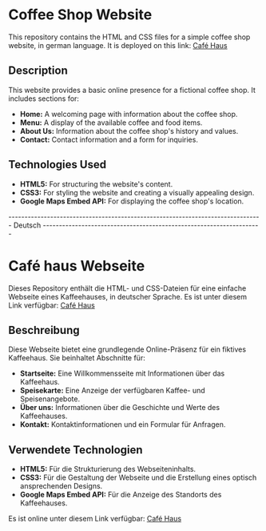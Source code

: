 

# Coffee Shop Website

This repository contains the HTML and CSS files for a simple coffee shop website, in german language.
It is deployed on this link: [Café Haus](https://cafe-haus.vercel.app/)
## Description

This website provides a basic online presence for a fictional coffee shop. It includes sections for:

* **Home:** A welcoming page with information about the coffee shop.
* **Menu:** A display of the available coffee and food items.
* **About Us:** Information about the coffee shop's history and values.
* **Contact:** Contact information and a form for inquiries.

## Technologies Used

* **HTML5:** For structuring the website's content.
* **CSS3:** For styling the website and creating a visually appealing design.
* **Google Maps Embed API:** For displaying the coffee shop's location.



------------------------------------------------------------------------------- Deutsch --------------------------------------------------------------------
                                                                                                                                                            
# Café haus Webseite

Dieses Repository enthält die HTML- und CSS-Dateien für eine einfache Webseite eines Kaffeehauses, in deutscher Sprache.
Es ist unter diesem Link verfügbar: [Café Haus](https://cafe-haus.vercel.app/)
## Beschreibung

Diese Webseite bietet eine grundlegende Online-Präsenz für ein fiktives Kaffeehaus. Sie beinhaltet Abschnitte für:

* **Startseite:** Eine Willkommensseite mit Informationen über das Kaffeehaus.
* **Speisekarte:** Eine Anzeige der verfügbaren Kaffee- und Speisenangebote.
* **Über uns:** Informationen über die Geschichte und Werte des Kaffeehauses.
* **Kontakt:** Kontaktinformationen und ein Formular für Anfragen.

## Verwendete Technologien

* **HTML5:** Für die Strukturierung des Webseiteninhalts.
* **CSS3:** Für die Gestaltung der Webseite und die Erstellung eines optisch ansprechenden Designs.
* **Google Maps Embed API:** Für die Anzeige des Standorts des Kaffeehauses.

Es ist online unter diesem Link verfügbar: [Café Haus](https://cafe-haus.vercel.app/)
